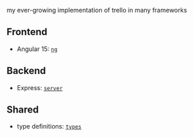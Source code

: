 my ever-growing implementation of trello in many frameworks

## Frontend

- Angular 15: [`ng`](https://github.com/qiushiyan/trello-clone/tree/main/apps/ng)

## Backend

- Express: [`server`](https://github.com/qiushiyan/trello-clone/tree/main/apps/server)

## Shared

- type definitions: [`types`](https://github.com/qiushiyan/trello-clone/tree/main/packages/types)